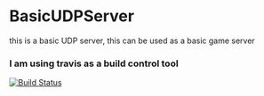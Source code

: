 # BasicUDPServer
this is a basic UDP server, this can be used as a basic game server


### I am using travis as a build control tool

[![Build Status](https://travis-ci.org/HeadhunterXamd/BasicUDPServer.svg?branch=master)](https://travis-ci.org/HeadhunterXamd/BasicUDPServer)
